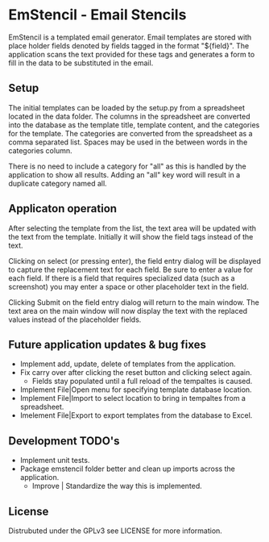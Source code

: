 # EmStencil - Email Stencils
EmStencil is a templated email generator. Email templates are stored with place holder fields denoted by fields tagged in the format "${field}". The application scans the text provided for these tags and generates a form to fill in the data to be substituted in the email.

## Setup
The initial templates can be loaded by the setup.py from a spreadsheet located in the data folder. The columns in the spreadsheet are converted into the database as the template title, template content, and the categories for the template. The categories are converted from the spreadsheet as a comma separated list. Spaces may be used in the between words in the categories column.

There is no need to include a category for "all" as this is handled by the application to show all results. Adding an "all" key word will result in a duplicate category named all.

## Applicaton operation
After selecting the template from the list, the text area will be updated with the text from the template. Initially it will show the field tags instead of the text.

Clicking on select (or pressing enter), the field entry dialog will be displayed to capture the replacement text for each field. Be sure to enter a value for each field. If there is a field that requires specialized data (such as a screenshot) you may enter a space or other placeholder text in the field.

Clicking Submit on the field entry dialog will return to the main window. The text area on the main window will now display the text with the replaced values instead of the placeholder fields.

## Future application updates & bug fixes
- Implement add, update, delete of templates from the application.
- Fix carry over after clicking the reset button and clicking select again.
    - Fields stay populated until a full reload of the tempaltes is caused.
- Implement File|Open menu for specifying template database location.
- Implement File|Import to select location to bring in tempaltes from a spreadsheet.
- Imelement File|Export to export templates from the database to Excel.

## Development TODO's
- Implement unit tests.
- Package emstencil folder better and clean up imports across the application.
    - Improve | Standardize the way this is implemented.

## License
Distrubuted under the GPLv3 see LICENSE for more information.